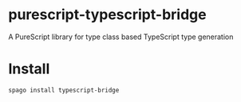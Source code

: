 # purescript-typescript-bridge

A PureScript library for type class based TypeScript type generation

# Install

```
spago install typescript-bridge
```